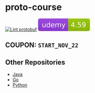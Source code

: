 # proto-course

[![Lint protobuf](https://github.com/Clement-Jean/proto-course/actions/workflows/lint.yaml/badge.svg)](https://github.com/Clement-Jean/proto-course/actions/workflows/lint.yaml) ![Udemy](.github/badges/udemy.svg)

## COUPON: `START_NOV_22`

## Other Repositories

- [Java](https://github.com/Clement-Jean/proto-java-course)
- [Go](https://github.com/Clement-Jean/proto-go-course)
- [Python](https://github.com/Clement-Jean/proto-python-course)
